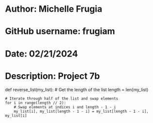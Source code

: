 # Author: Michelle Frugia
# GitHub username: frugiam
# Date: 02/21/2024
# Description: Project 7b

def reverse_list(my_list):
    # Get the length of the list
    length = len(my_list)

    # Iterate through half of the list and swap elements
    for i in range(length // 2):
        # Swap elements at indices i and length - 1 - i
        my_list[i], my_list[length - 1 - i] = my_list[length - 1 - i], my_list[i]
